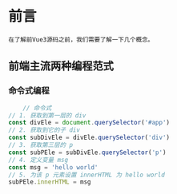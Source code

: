 # 前言
    在了解前Vue3源码之前，我们需要了解一下几个概念。
## 前端主流两种编程范式
### 命令式编程

```js
    // 命令式
// 1. 获取到第一层的 div
const divEle = document.querySelector('#app')
// 2. 获取到它的子 div
const subDivEle = divEle.querySelector('div')
// 3. 获取第三层的 p
const subPEle = subDivEle.querySelector('p')
// 4. 定义变量 msg
const msg = 'hello world'
// 5. 为该 p 元素设置 innerHTML 为 hello world
subPEle.innerHTML = msg

```

